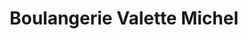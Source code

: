 ---
title: "Boulangerie Valette Michel"
url: /montverdun/boulangerie-valette-michel/
shop: boulangerie
---